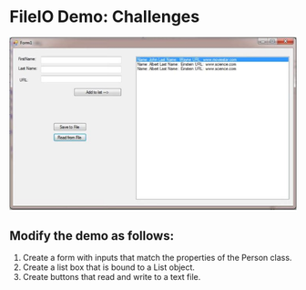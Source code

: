# FileIO Demo: Challenges

![File IO screen shot](fileio-challenge.jpg)

## Modify the demo as follows:

1. Create a form with inputs that match the properties of the Person class.
2. Create a list box that is bound to a List<Person> object.
3. Create buttons that read and write to a text file.
